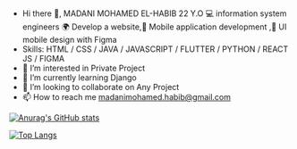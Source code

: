 - Hi there 👋, MADANI MOHAMED EL-HABIB 22 Y.O
  💻 information system engineers
  🌍 Develop a website,📱 Mobile application development ,📱 UI mobile design with Figma
- Skills: HTML / CSS / JAVA / JAVASCRIPT / FLUTTER / PYTHON / REACT JS / FIGMA
- 👀 I’m interested in Private Project
- 🌱 I’m currently learning Django
- 💞️ I’m looking to collaborate on Any Project
- 📫 How to reach me madanimohamed.habib@gmail.com

[![Anurag's GitHub stats](https://github-readme-stats.vercel.app/api?username=madanimohadhabib&show_icons=true&theme=radical)](https://github.com/madanimohadhabib/github-readme-stats)

[![Top Langs](https://github-readme-stats.vercel.app/api/top-langs/?username=madanimohadhabib)](https://github.com/madanimohadhabib/github-readme-stats)

